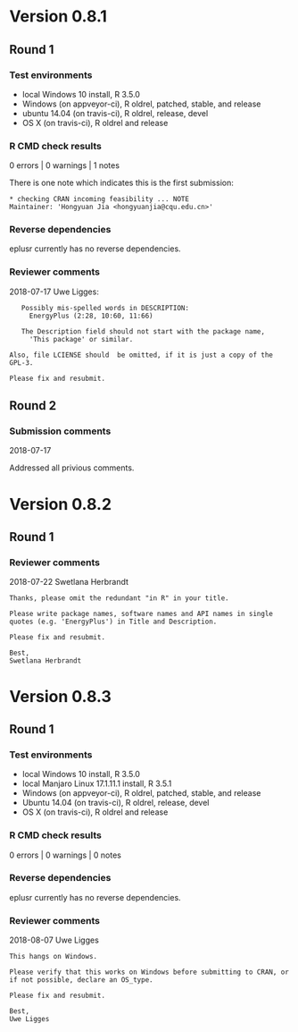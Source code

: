 # Version 0.8.1

## Round 1
### Test environments
* local Windows 10 install, R 3.5.0
* Windows (on appveyor-ci), R oldrel, patched, stable, and release
* ubuntu 14.04 (on travis-ci), R oldrel, release, devel
* OS X (on travis-ci), R oldrel and release

### R CMD check results
0 errors | 0 warnings | 1 notes

There is one note which indicates this is the first submission:

```
* checking CRAN incoming feasibility ... NOTE
Maintainer: 'Hongyuan Jia <hongyuanjia@cqu.edu.cn>'
```

### Reverse dependencies
eplusr currently has no reverse dependencies.

### Reviewer comments
2018-07-17 Uwe Ligges:

```
   Possibly mis-spelled words in DESCRIPTION:
     EnergyPlus (2:28, 10:60, 11:66)

   The Description field should not start with the package name,
     'This package' or similar.

Also, file LCIENSE should  be omitted, if it is just a copy of the GPL-3.

Please fix and resubmit.
```

## Round 2
### Submission comments
2018-07-17

Addressed all privious comments.

# Version 0.8.2

## Round 1
### Reviewer comments
2018-07-22 Swetlana Herbrandt

```
Thanks, please omit the redundant "in R" in your title.

Please write package names, software names and API names in single 
quotes (e.g. 'EnergyPlus') in Title and Description.

Please fix and resubmit.

Best,
Swetlana Herbrandt
```

# Version 0.8.3
## Round 1
### Test environments
* local Windows 10 install, R 3.5.0
* local Manjaro Linux 17.1.11.1 install, R 3.5.1
* Windows (on appveyor-ci), R oldrel, patched, stable, and release
* Ubuntu 14.04 (on travis-ci), R oldrel, release, devel
* OS X (on travis-ci), R oldrel and release

### R CMD check results
0 errors | 0 warnings | 0 notes

### Reverse dependencies
eplusr currently has no reverse dependencies.

### Reviewer comments
2018-08-07 Uwe Ligges

```
This hangs on Windows.

Please verify that this works on Windows before submitting to CRAN, or 
if not possible, declare an OS_type.

Please fix and resubmit.

Best,
Uwe Ligges
```
